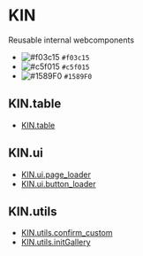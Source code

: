 # KIN

Reusable internal webcomponents

- ![#f03c15](https://placehold.it/15/f03c15/000000?text=+) `#f03c15`
- ![#c5f015](https://placehold.it/15/c5f015/000000?text=+) `#c5f015`
- ![#1589F0](https://placehold.it/15/1589F0/000000?text=+) `#1589F0`

## KIN.table
* [KIN.table](https://github.com/kinnarps/KIN/tree/master/table#kintable)

## KIN.ui
* [KIN.ui.page_loader](https://github.com/kinnarps/KIN/tree/master/ui#kinuipage_loader)
* [KIN.ui.button_loader](https://github.com/kinnarps/KIN/tree/master/ui#kinuipage_loader)

## KIN.utils
* [KIN.utils.confirm_custom](https://github.com/kinnarps/KIN/tree/master/utils#kinutilsconfirm_custom)
* [KIN.utils.initGallery](https://github.com/kinnarps/KIN/tree/master/utils#kinutilsinitgallery)
